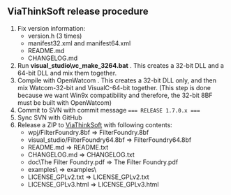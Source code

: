 
ViaThinkSoft release procedure
------------------------------

1. Fix version information:
	- version.h (3 times)
	- manifest32.xml and manifest64.xml
	- README.md
	- CHANGELOG.md
2. Run **visual_studio\vc_make_3264.bat** . This creates a 32-bit DLL and a 64-bit DLL and mix them together.
3. Compile with OpenWatcom . This creates a 32-bit DLL only, and then mix Watcom-32-bit and VisualC-64-bit together. (This step is done because we want Win9x compatibility and therefore, the 32-bit 8BF must be built with OpenWatcom)
4. Commit to SVN with commit message `=== RELEASE 1.7.0.x ===`
5. Sync SVN with GitHub
6. Release a ZIP to [ViaThinkSoft](https://www.viathinksoft.com/projects/filter_foundry) with following contents:
	- wpj/FilterFoundry.8bf             => FilterFoundry.8bf
	- visual_studio/FilterFoundry64.8bf => FilterFoundry64.8bf
	- README.md                         => README.txt
	- CHANGELOG.md                      => CHANGELOG.txt
	- doc\The Filter Foundry.pdf        => The Filter Foundry.pdf
	- examples\                         => examples\
	- LICENSE_GPLv2.txt                 => LICENSE_GPLv2.txt
	- LICENSE_GPLv3.html                => LICENSE_GPLv3.html

